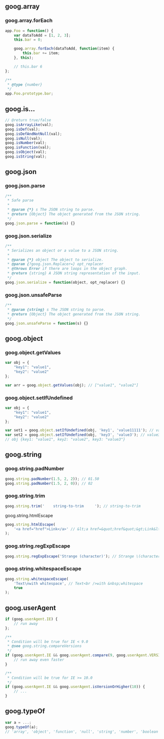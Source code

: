 ## goog.array
### goog.array.forEach
```js
app.Foo = function() {
	var dataToAdd = [1, 2, 3];
	this.bar = 0;

	goog.array.forEach(dataToAdd, function(item) {
		this.bar += item;
	}, this);

	// this.bar 6
};

/**
 * @type {number}
 */
app.Foo.prototype.bar;
```


## goog.is...
```js
// @return true/false
goog.isArrayLike(val);
goog.isDef(val);
goog.isDefAndNotNull(val);
goog.isNull(val);
goog.isNumber(val);
goog.isFunction(val);
goog.isObject(val);
goog.isString(val);
```

## goog.json

### goog.json.parse
```js
/**
 * Safe parse
 *
 * @param {*} s The JSON string to parse.
 * @return {Object} The object generated from the JSON string.
 */
goog.json.parse = function(s) {}
```

### goog.json.serialize
```js
/**
 * Serializes an object or a value to a JSON string.
 *
 * @param {*} object The object to serialize.
 * @param {?goog.json.Replacer=} opt_replacer
 * @throws Error if there are loops in the object graph.
 * @return {string} A JSON string representation of the input.
 */
goog.json.serialize = function(object, opt_replacer) {}
```

### goog.json.unsafeParse
```js
/**
 * @param {string} s The JSON string to parse.
 * @return {Object} The object generated from the JSON string.
 */
goog.json.unsafeParse = function(s) {}
```

## goog.object

### goog.object.getValues
```js
var obj = {
	"key1": "value1",
	"key2": "value2"
};

var arr = goog.object.getValues(obj); // ["value1", "value2"]
```

### goog.object.setIfUndefined
```js
var obj = {
	"key1": "value1",
	"key2": "value2"
};

var set1 = goog.object.setIfUndefined(obj, 'key1', 'value11111'); // value1
var set2 = goog.object.setIfUndefined(obj, 'key3', 'value3'); // value3
// obj {key1: "value1", key2: "value2", key3: "value3"}
```

## goog.string

### goog.string.padNumber
```js
goog.string.padNumber(1.5, 2, 2)); // 01.50
goog.string.padNumber(1.5, 2, 0)); // 02
```

### goog.string.trim
```js
goog.string.trim('    string-to-trim     '); // string-to-trim
```

goog.string.htmlEscape
```js
goog.string.htmlEscape(
	'<a href="href">Link</a>' // &lt;a href=&quot;href&quot;&gt;Link&lt;/a&gt;
);

```

### goog.string.regExpEscape
```js
goog.string.regExpEscape('Strange (character)'); // Strange \(character\)
```

### goog.string.whitespaceEscape
```js
goog.string.whitespaceEscape(
	'Text\nwith whitespace', // Text<br />with &nbsp;whitespace
	true
);
```

## goog.userAgent
```js
if (goog.userAgent.IE) {
	// run away
};

/**
 * Condition will be true for IE < 9.0
 * @see goog.string.compareVersions
 */
if (goog.userAgent.IE && goog.userAgent.compare(9, goog.userAgent.VERSION) == 1) {
	// run away even faster
}

/**
 * Condition will be true for IE >= 10.0
 */
if (goog.userAgent.IE && goog.userAgent.isVersionOrHigher(10)) {
	// ...
}
```

## goog.typeOf
```js
var a = ...;
goog.typeOf(a);
// 'array', 'object', 'function', 'null', 'string', 'number', 'boolean', 'undefined'
```
